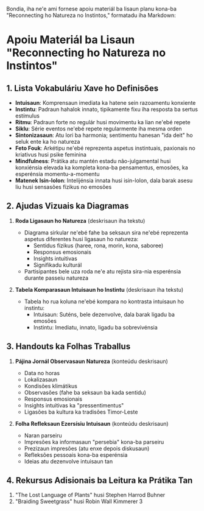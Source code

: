 Bondia, iha ne'e ami fornese apoiu materiál ba lisaun planu kona-ba "Reconnecting ho Natureza no Instintos," formatadu iha Markdown:

# Apoiu Materiál ba Lisaun "Reconnecting ho Natureza no Instintos"

## 1. Lista Vokabuláriu Xave ho Definisões

- **Intuisaun**: Komprensaun imediata ka hatene sein razoamentu konxiente
- **Instintu**: Padraun hahalok innato, tipikamente fixu iha resposta ba sertus estímulus  
- **Ritmu**: Padraun forte no regulár husi movimentu ka lian ne'ebé repete
- **Siklu**: Série eventos ne'ebé repete regularmente iha mesma orden
- **Sintonizasaun**: Atu lori ba harmonia; sentimentu hanesan "ida deit" ho seluk ente ka ho natureza
- **Feto Fouk**: Arkétipu ne'ebé reprezenta aspetus instintuais, paxionais no kriativus husi psike feminina
- **Mindfulness**: Prátika atu mantén estadu não-julgamental husi konxiénsia elevada ka kompleta kona-ba pensamentus, emosões, ka esperénsia momentu-a-momentu  
- **Matenek Isin-lolon**: Intelijénsia innata husi isin-lolon, dala barak asesu liu husi sensasões fízikus no emosões

## 2. Ajudas Vizuais ka Diagramas

1. **Roda Ligasaun ho Natureza** (deskrisaun iha tekstu)
   - Diagrama sirkular ne'ebé fahe ba seksaun sira ne'ebé reprezenta aspetus diferentes husi ligasaun ho natureza:
     - Sentidus fízikus (haree, rona, morin, kona, saboree)
     - Responsus emosionais
     - Insights intuitivas
     - Signifikadu kulturál
   - Partisipantes bele uza roda ne'e atu rejista sira-nia esperénsia durante passeiu natureza

2. **Tabela Komparasaun Intuisaun ho Instintu** (deskrisaun iha tekstu)
   - Tabela ho rua koluna ne'ebé kompara no kontrasta intuisaun ho instintu:
     - Intuisaun: Suténs, bele dezenvolve, dala barak ligadu ba emosões
     - Instintu: Imediatu, innato, ligadu ba sobrevivénsia

## 3. Handouts ka Folhas Traballus

1. **Pájina Jornál Observasaun Natureza** (konteúdu deskrisaun)
   - Data no horas
   - Lokalizasaun
   - Kondisões klimátikus
   - Observasões (fahe ba seksaun ba kada sentidu)
   - Responsus emosionais
   - Insights intuitivas ka "pressentimentus"
   - Ligasões ba kultura ka tradisões Timor-Leste

2. **Folha Refleksaun Ezersísiu Intuisaun** (konteúdu deskrisaun)
   - Naran parseiru
   - Impresões ka informasaun "persebia" kona-ba parseiru
   - Prezizaun impresões (atu enxe depois diskusaun)
   - Refleksões pessoais kona-ba esperénsia
   - Ideias atu dezenvolve intuisaun tan

## 4. Rekursus Adisionais ba Leitura ka Prátika Tan

1. "The Lost Language of Plants" husi Stephen Harrod Buhner
2. "Braiding Sweetgrass" husi Robin Wall Kimmerer
3